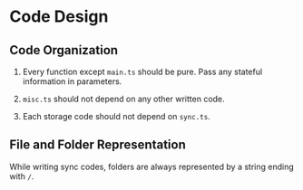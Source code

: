 # Code Design

## Code Organization

1. Every function except `main.ts` should be pure. Pass any stateful information in parameters.

2. `misc.ts` should not depend on any other written code.

3. Each storage code should not depend on `sync.ts`.

## File and Folder Representation

While writing sync codes, folders are always represented by a string ending with `/`.
